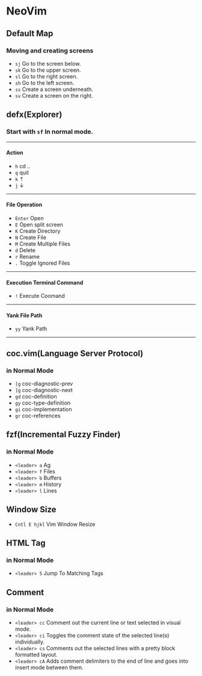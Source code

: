 # NeoVim

## Default Map
### Moving and creating screens
* `sj` Go to the screen below.
* `sk` Go to the upper screen.
* `sl` Go to the right screen.
* `sh` Go to the left screen.
* `ss` Create a screen underneath.
* `sv` Create a screen on the right.

## defx(Explorer)
### Start with `sf` In normal mode.
---
#### Action
* `h` cd .. 
* `q` quit 
* `k` ⇡
* `j` ↓
---
#### File Operation
* `Enter` Open 
* `E` Open split screen 
* `K` Create Directory 
* `N` Create File 
* `M` Create Multiple Files
* `d` Delete 
* `r` Rename 
* `.` Toggle Ignored Files 
---
#### Execution Terminal Command
* `!` Execute Coomand 
---
#### Yank File Path
* `yy` Yank Path 
---


## coc.vim(Language Server Protocol)
### in Normal Mode
* `[g`  coc-diagnostic-prev
* `]g`  coc-diagnostic-next
* `gd`  coc-definition
* `gy`  coc-type-definition
* `gi`  coc-implementation
* `gr`  coc-references


## fzf(Incremental Fuzzy Finder)
### in Normal Mode
* `<leader> a` Ag
* `<leader> f` Files
* `<leader> b` Buffers
* `<leader> m` History
* `<leader> l` Lines

## Window Size
* `Cntl E hjkl` Vim Window Resize

## HTML Tag
### in Normal Mode
* `<leader> 5` Jump To Matching Tags

## Comment
### in Normal Mode
* `<leader> cc` Comment out the current line or text selected in visual mode.
* `<leader> ci` Toggles the comment state of the selected line(s) individually.
* `<leader> cs` Comments out the selected lines with a pretty block formatted layout.
* `<leader> cA` Adds comment delimiters to the end of line and goes into insert mode between them.

